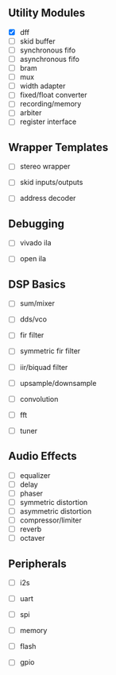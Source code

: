 ## Utility Modules
- [x] dff
- [ ] skid buffer
- [ ] synchronous fifo
- [ ] asynchronous fifo
- [ ] bram
- [ ] mux
- [ ] width adapter
- [ ] fixed/float converter
- [ ] recording/memory
- [ ] arbiter
- [ ] register interface

## Wrapper Templates
- [ ] stereo wrapper
- [ ] skid inputs/outputs
- [ ] address decoder


## Debugging
- [ ] vivado ila
- [ ] open ila


## DSP Basics
- [ ] sum/mixer
- [ ] dds/vco
- [ ] fir filter
- [ ] symmetric fir filter
- [ ] iir/biquad filter
- [ ] upsample/downsample
- [ ] convolution
- [ ] fft
- [ ] tuner


## Audio Effects
- [ ] equalizer
- [ ] delay
- [ ] phaser
- [ ] symmetric distortion
- [ ] asymmetric distortion
- [ ] compressor/limiter
- [ ] reverb
- [ ] octaver

## Peripherals
- [ ] i2s
- [ ] uart
- [ ] spi
- [ ] memory
- [ ] flash
- [ ] gpio


